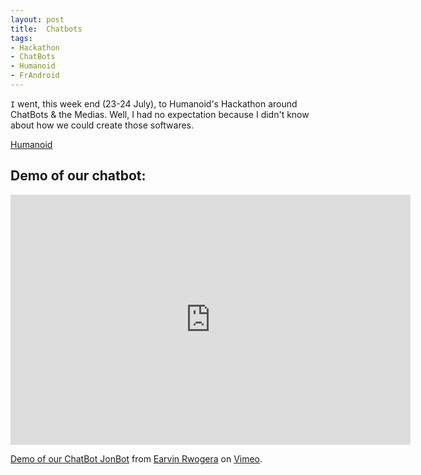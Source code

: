 ```yaml
---
layout: post
title:  Chatbots
tags:
- Hackathon
- ChatBots
- Humanoid
- FrAndroid
---
```


`I` went, this week end (23-24 July), to Humanoid's Hackathon around ChatBots & the Medias. Well, I had no expectation because I didn't know
about how we could create those softwares.

[Humanoid]()


## Demo of our chatbot:

<iframe src="https://player.vimeo.com/video/176060667" width="640" height="400" frameborder="0" webkitallowfullscreen mozallowfullscreen allowfullscreen></iframe>
<p><a href="https://vimeo.com/176060667">Demo of our ChatBot JonBot</a> from <a href="https://vimeo.com/user54727870">Earvin Rwogera</a> on <a href="https://vimeo.com">Vimeo</a>.</p>
